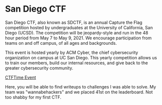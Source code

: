 # San Diego CTF

San Diego CTF, also known as SDCTF, is an annual Capture the Flag competition hosted by undergraduates at the University of California, San Diego (UCSD). The competition will be jeopardy-style and run in the 48 hour period from May 7 to May 9, 2021. We encourage participation from teams on and off campus, of all ages and backgrounds.

This event is hosted yearly by ACM Cyber, the chief cybersecurity organization on campus at UC San Diego. This yearly competition allows us to train our members, build our internal resources, and give back to the greater cybersecurity community.

[CTFTime Event](https://ctftime.org/event/1255)

Here, you will be able to find writeups to challenges I was able to solve. My team was "wannabehackers" and we placed 41st on the leaderboard. Not too shabby for my first CTF.

